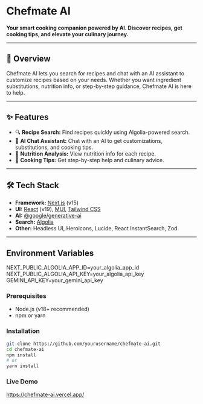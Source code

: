 # Chefmate AI

**Your smart cooking companion powered by AI. Discover recipes, get cooking tips, and elevate your culinary journey.**

---

## 🚀 Overview

Chefmate AI lets you search for recipes and chat with an AI assistant to customize recipes based on your needs. Whether you want ingredient substitutions, nutrition info, or step-by-step guidance, Chefmate AI is here to help.

---

## ✨ Features

- 🔍 **Recipe Search:** Find recipes quickly using Algolia-powered search.
- 🤖 **AI Chat Assistant:** Chat with an AI to get customizations, substitutions, and cooking tips.
- 🥗 **Nutrition Analysis:** View nutrition info for each recipe.
- 🍳 **Cooking Tips:** Get step-by-step help and culinary advice.

---

## 🛠️ Tech Stack

- **Framework:** [Next.js](https://nextjs.org/) (v15)
- **UI:** [React](https://react.dev/) (v19), [MUI](https://mui.com/), [Tailwind CSS](https://tailwindcss.com/)
- **AI:** [@google/generative-ai](https://www.npmjs.com/package/@google/generative-ai)
- **Search:** [Algolia](https://www.algolia.com/)
- **Other:** Headless UI, Heroicons, Lucide, React InstantSearch, Zod

---

## Environment Variables

NEXT_PUBLIC_ALGOLIA_APP_ID=your_algolia_app_id
NEXT_PUBLIC_ALGOLIA_API_KEY=your_algolia_api_key
GEMINI_API_KEY=your_gemini_api_key

### Prerequisites

- Node.js (v18+ recommended)
- npm or yarn

### Installation

```bash
git clone https://github.com/yourusername/chefmate-ai.git
cd chefmate-ai
npm install
# or
yarn install
```

### Live Demo

https://chefmate-ai.vercel.app/
